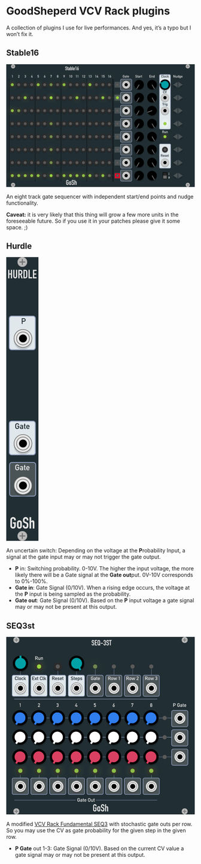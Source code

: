 # GoodSheperd VCV Rack plugins

A collection of plugins I use for live performances. And yes, it’s a typo but I won’t fix it.

## Stable16

![Stable16](./doc/stable16.png)

An eight track gate sequencer with independent start/end points and nudge functionality.

**Caveat:** it is very likely that this thing will grow a few more units in the foreseeable future. So if you use it in your patches please give it some space. ;)

## Hurdle

![Hurdle](./doc/hurdle.png)

An uncertain switch: Depending on the voltage at the **P**robability Input, a signal at the gate input may or may not trigger the gate output.

* **P** in: Switching probability. 0-10V. The higher the input voltage, the more likely there will be a Gate signal at the **Gate out**put. 0V-10V corresponds to 0%-100%.
* **Gate in**: Gate Signal (0/10V). When a rising edge occurs, the voltage at the **P** input is being sampled as the probability.
* **Gate out**: Gate Signal (0/10V). Based on the **P** input voltage a gate signal may or may not be present at this output.

## SEQ3st

![SEQ3st](./doc/seq3st.png)

A modified [VCV Rack Fundamental SEQ3](https://vcvrack.com/Fundamental.html) with stochastic gate outs per row. So you may use the CV as gate probability for the given step in the given row.

* **P Gate** out 1-3: Gate Signal (0/10V). Based on the current CV value a gate signal may or may not be present at this output.
